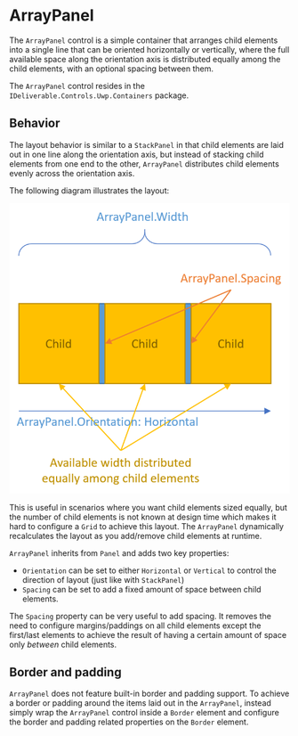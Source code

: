 # ArrayPanel

The `ArrayPanel` control is a simple container that arranges child elements into a single line that can be oriented horizontally or vertically, where the full available space along the orientation axis is distributed equally among the child elements, with an optional spacing between them.

The `ArrayPanel` control resides in the `IDeliverable.Controls.Uwp.Containers` package.

## Behavior

The layout behavior is similar to a `StackPanel` in that child elements are laid out in one line along the orientation axis, but instead of stacking child elements from one end to the other, `ArrayPanel` distributes child elements evenly across the orientation axis.

The following diagram illustrates the layout:

![ArrayPanel layout illustration](ArrayPanel1.png)

This is useful in scenarios where you want child elements sized equally, but the number of child elements is not known at design time which makes it hard to configure a `Grid` to achieve this layout. The `ArrayPanel` dynamically recalculates the layout as you add/remove child elements at runtime.

`ArrayPanel` inherits from `Panel` and adds two key properties:

- `Orientation` can be set to either `Horizontal` or `Vertical` to control the direction of layout (just like with `StackPanel`)
- `Spacing` can be set to add a fixed amount of space between child elements.

The `Spacing` property can be very useful to add spacing. It removes the need to configure margins/paddings on all child elements except the first/last elements to achieve the result of having a certain amount of space only *between* child elements.

## Border and padding

`ArrayPanel` does not feature built-in border and padding support. To achieve a border or padding around the items laid out in the `ArrayPanel`, instead simply wrap the `ArrayPanel` control inside a `Border` element and configure the border and padding related properties on the `Border` element.